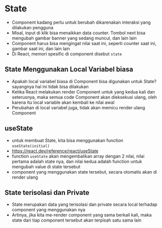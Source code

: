 # State

- Component kadang perlu untuk berubah dikarenakan interaksi yang dilakukan pengguna
- Misal, input di klik bisa menaikkan data counter. Tombol next bisa mengubah gambar banner yang sedang muncul, dan lain lain
- Component harus bisa mengingat nilai saat ini, seperti counter saat ini, gambar saat ini, dan lain lain
- Di React, memori spesific di component disebut `state`

## State Menggunakan Local Variabel biasa

- Apakah local variabel biasa di Component bisa digunakan untuk State? sayangnya hal ini tidak bisa dilakukan
- Ketika React melakukan render Component untuk yang kedua kali dan seterusnya, maka semua code Component akan dieksekusi ulang, oleh karena itu local variable akan kembali ke nilai awal
- Perubahan di local variabel juga, tidak akan memicu render ulang Component

## useState

- untuk membuat State, kita bisa menggunakan function `useState(initial)`
- https://react.dev/reference/react/useState
- function `useState` akan mengembalikan array dengan 2 nilai, nilai pertama adalah state nya, dan nilai kedua adalah function untuk mengubah value di state tersebut
- component yang menggunakan state tersebut, secara otomatis akan di render ulang

## State terisolasi dan Private

- State merupakan data yang terisolasi dan private secara local terhadap component yang menggunakan nya
- Artinya, jika kita me-render component yang sama berkali kali, maka state dari tiap component tersebut akan terpisah satu sama lain
